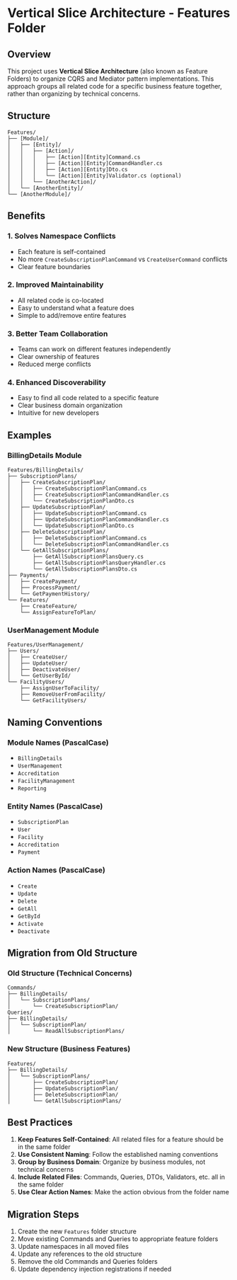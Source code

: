 # Vertical Slice Architecture - Features Folder

## Overview
This project uses **Vertical Slice Architecture** (also known as Feature Folders) to organize CQRS and Mediator pattern implementations. This approach groups all related code for a specific business feature together, rather than organizing by technical concerns.

## Structure

```
Features/
├── [Module]/
│   ├── [Entity]/
│   │   ├── [Action]/
│   │   │   ├── [Action][Entity]Command.cs
│   │   │   ├── [Action][Entity]CommandHandler.cs
│   │   │   ├── [Action][Entity]Dto.cs
│   │   │   └── [Action][Entity]Validator.cs (optional)
│   │   └── [AnotherAction]/
│   └── [AnotherEntity]/
└── [AnotherModule]/
```

## Benefits

### 1. **Solves Namespace Conflicts**
- Each feature is self-contained
- No more `CreateSubscriptionPlanCommand` vs `CreateUserCommand` conflicts
- Clear feature boundaries

### 2. **Improved Maintainability**
- All related code is co-located
- Easy to understand what a feature does
- Simple to add/remove entire features

### 3. **Better Team Collaboration**
- Teams can work on different features independently
- Clear ownership of features
- Reduced merge conflicts

### 4. **Enhanced Discoverability**
- Easy to find all code related to a specific feature
- Clear business domain organization
- Intuitive for new developers

## Examples

### BillingDetails Module
```
Features/BillingDetails/
├── SubscriptionPlans/
│   ├── CreateSubscriptionPlan/
│   │   ├── CreateSubscriptionPlanCommand.cs
│   │   ├── CreateSubscriptionPlanCommandHandler.cs
│   │   └── CreateSubscriptionPlanDto.cs
│   ├── UpdateSubscriptionPlan/
│   │   ├── UpdateSubscriptionPlanCommand.cs
│   │   ├── UpdateSubscriptionPlanCommandHandler.cs
│   │   └── UpdateSubscriptionPlanDto.cs
│   ├── DeleteSubscriptionPlan/
│   │   ├── DeleteSubscriptionPlanCommand.cs
│   │   └── DeleteSubscriptionPlanCommandHandler.cs
│   └── GetAllSubscriptionPlans/
│       ├── GetAllSubscriptionPlansQuery.cs
│       ├── GetAllSubscriptionPlansQueryHandler.cs
│       └── GetAllSubscriptionPlansDto.cs
├── Payments/
│   ├── CreatePayment/
│   ├── ProcessPayment/
│   └── GetPaymentHistory/
└── Features/
    ├── CreateFeature/
    └── AssignFeatureToPlan/
```

### UserManagement Module
```
Features/UserManagement/
├── Users/
│   ├── CreateUser/
│   ├── UpdateUser/
│   ├── DeactivateUser/
│   └── GetUserById/
└── FacilityUsers/
    ├── AssignUserToFacility/
    ├── RemoveUserFromFacility/
    └── GetFacilityUsers/
```

## Naming Conventions

### Module Names (PascalCase)
- `BillingDetails`
- `UserManagement`
- `Accreditation`
- `FacilityManagement`
- `Reporting`

### Entity Names (PascalCase)
- `SubscriptionPlan`
- `User`
- `Facility`
- `Accreditation`
- `Payment`

### Action Names (PascalCase)
- `Create`
- `Update`
- `Delete`
- `GetAll`
- `GetById`
- `Activate`
- `Deactivate`

## Migration from Old Structure

### Old Structure (Technical Concerns)
```
Commands/
├── BillingDetails/
│   └── SubscriptionPlans/
│       └── CreateSubscriptionPlan/
Queries/
├── BillingDetails/
│   └── SubscriptionPlan/
│       └── ReadAllSubscriptionPlans/
```

### New Structure (Business Features)
```
Features/
├── BillingDetails/
│   └── SubscriptionPlans/
│       ├── CreateSubscriptionPlan/
│       ├── UpdateSubscriptionPlan/
│       ├── DeleteSubscriptionPlan/
│       └── GetAllSubscriptionPlans/
```

## Best Practices

1. **Keep Features Self-Contained**: All related files for a feature should be in the same folder
2. **Use Consistent Naming**: Follow the established naming conventions
3. **Group by Business Domain**: Organize by business modules, not technical concerns
4. **Include Related Files**: Commands, Queries, DTOs, Validators, etc. all in the same folder
5. **Use Clear Action Names**: Make the action obvious from the folder name

## Migration Steps

1. Create the new `Features` folder structure
2. Move existing Commands and Queries to appropriate feature folders
3. Update namespaces in all moved files
4. Update any references to the old structure
5. Remove the old Commands and Queries folders
6. Update dependency injection registrations if needed 